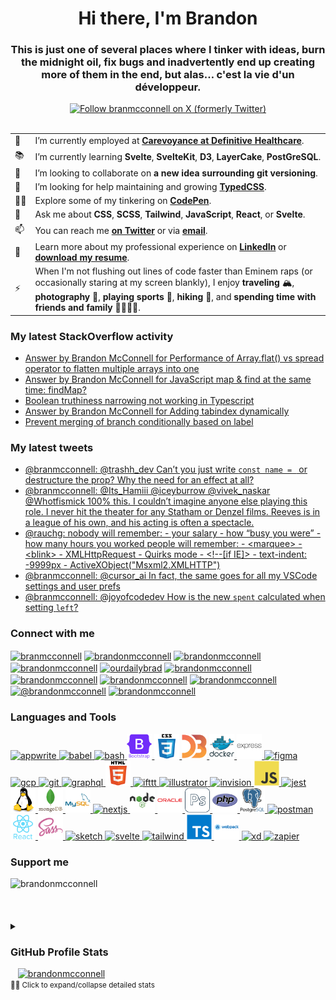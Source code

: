 <h1 align="center">Hi there, I'm Brandon</h1>
<h3 align="center">This is just one of several places where I tinker with ideas, burn the midnight oil, fix bugs and inadvertently end up creating more of them in the end, but alas… c'est la vie d'un développeur.</h3>
<div align="center"><a href="https://twitter.com/branmcconnell" target="blank"><img src="https://img.shields.io/twitter/follow/branmcconnell?style=social&logo=x" alt="Follow branmcconnell on X (formerly Twitter)" /></a><br />&nbsp;<br /></div>

<table border="0">
    <tr>
        <td>👔</td>
        <td>I’m currently employed at <b><a href="https://www.carevoyance.com/" target="_blank">Carevoyance at Definitive Healthcare</a></b>.</td>
    </tr>
    <tr>
        <td>📚</td>
        <td>I’m currently learning <b>Svelte</b>, <b>SvelteKit</b>, <b>D3</b>, <b>LayerCake</b>, <b>PostGreSQL</b>.</td>
    </tr>
    <tr>
        <td>👯</td>
        <td>I’m looking to collaborate on <b>a new idea surrounding git versioning</b>.</td>
    </tr>
    <tr>
        <td>🤝</td>
        <td>I’m looking for help maintaining and growing <b><a href="https://github.com/brandonmcconnell/typed.css" target="_blank">TypedCSS</a></b>.</td>
    </tr>
    <tr>
        <td>👨‍💻</td>
        <td>Explore some of my tinkering on <b><a href="https://codepen.io/brandonmcconnell" target="_blank">CodePen</a></b>.</td>
    </tr>
    <tr>
        <td>💬</td>
        <td>Ask me about <b>CSS</b>, <b>SCSS</b>, <b>Tailwind</b>, <b>JavaScript</b>, <b>React</b>, or <b>Svelte</b>.</td>
    </tr>
    <tr>
        <td>📫</td>
        <td>You can reach me <b><a href="https://twitter.com/branmcconnell" target="_blank">on Twitter</a></b> or via <b><a href="mailto:brandon@dreamthinkbuild.com" target="_blank">email</a></b>.</td>
    </tr>
    <tr>
        <td>📄</td>
        <td>Learn more about my professional experience on <b><a href="https://www.linkedin.com/in/brandonmcconnell" target="_blank">LinkedIn</a></b> or <b><a href="https://github.com/brandonmcconnell/brandonmcconnell/raw/main/BrandonMcConnell-Resume.pdf">download my resume</a></b>.</td>
    </tr>
    <tr>
        <td>⚡</td>
        <td>When I'm not flushing out lines of code faster than Eminem raps (or occasionally staring at my screen blankly), I enjoy <b>traveling</b> 🏔, <b>photography</b> 📸, <b>playing sports</b> 🏓, <b>hiking</b> 🥾, and <b>spending time with friends and family</b> 👨‍👩‍👧‍👦.</td>
    </tr>
</table>

### My latest StackOverflow activity
<!-- STACKOVERFLOW:START -->
- [Answer by Brandon McConnell for Performance of Array.flat&lpar;&rpar; vs spread operator to flatten multiple arrays into one](https://stackoverflow.com/questions/68339718/performance-of-array-flat-vs-spread-operator-to-flatten-multiple-arrays-into-o/76376941#76376941)
- [Answer by Brandon McConnell for JavaScript map &amp; find at the same time: findMap?](https://stackoverflow.com/questions/57760111/javascript-map-find-at-the-same-time-findmap/75838962#75838962)
- [Boolean truthiness narrowing not working in Typescript](https://stackoverflow.com/questions/73677766/boolean-truthiness-narrowing-not-working-in-typescript)
- [Answer by Brandon McConnell for Adding tabindex dynamically](https://stackoverflow.com/questions/15123054/adding-tabindex-dynamically/73279729#73279729)
- [Prevent merging of branch conditionally based on label](https://stackoverflow.com/questions/71502652/prevent-merging-of-branch-conditionally-based-on-label)
<!-- STACKOVERFLOW:END -->

### My latest tweets
<!-- TWITTER:START -->
- [@branmcconnell: @trashh_dev Can’t you just write `const name = ` or destructure the prop? Why the need for an effect at all?](https://twitter.com/branmcconnell/status/1826460146718884006)
- [@branmcconnell: @Its_Hamiii @iceyburrow @vivek_naskar @Whotfismick 100% this. I couldn’t imagine anyone else playing this role. I never hit the theater for any Statham or Denzel films. Reeves is in a league of his own, and his acting is often a spectacle.](https://twitter.com/branmcconnell/status/1826459168296841225)
- [@rauchg: nobody will remember: - your salary - how “busy you were” - how many hours you worked people will remember: - &lt;marquee&gt; - &lt;blink&gt; - XMLHttpRequest - Quirks mode - &lt;!--[if IE]&gt; - text-indent: -9999px - ActiveXObject&lpar;&quot;Msxml2.XMLHTTP&quot;&rpar;](https://twitter.com/rauchg/status/1826385774818054622)
- [@branmcconnell: @cursor_ai In fact, the same goes for all my VSCode settings and user prefs](https://twitter.com/branmcconnell/status/1826272717219525001)
- [@branmcconnell: @joyofcodedev How is the new `spent` calculated when setting `left`?](https://twitter.com/branmcconnell/status/1826268460164558919)
<!-- TWITTER:END -->

<h3 align="left">Connect with me</h3>
<p align="left">
<a href="https://twitter.com/branmcconnell" target="blank"><img align="center" src="https://raw.githubusercontent.com/rahuldkjain/github-profile-readme-generator/master/src/images/icons/Social/twitter.svg" alt="branmcconnell" height="30" width="40" /></a>
<a href="https://linkedin.com/in/brandonmcconnell" target="blank"><img align="center" src="https://raw.githubusercontent.com/rahuldkjain/github-profile-readme-generator/master/src/images/icons/Social/linked-in-alt.svg" alt="brandonmcconnell" height="30" width="40" /></a>
<a href="https://codepen.io/brandonmcconnell" target="blank"><img align="center" src="https://raw.githubusercontent.com/rahuldkjain/github-profile-readme-generator/master/src/images/icons/Social/codepen.svg" alt="brandonmcconnell" height="30" width="40" /></a>
<a href="https://stackoverflow.com/users/3824249/brandon-mcconnell" target="blank"><img align="center" src="https://raw.githubusercontent.com/rahuldkjain/github-profile-readme-generator/master/src/images/icons/Social/stack-overflow.svg" alt="brandonmcconnell" height="30" width="40" /></a>
<a href="https://instagram.com/ourdailybrad" target="blank"><img align="center" src="https://raw.githubusercontent.com/rahuldkjain/github-profile-readme-generator/master/src/images/icons/Social/instagram.svg" alt="ourdailybrad" height="30" width="40" /></a>
<a href="https://dev.to/brandonmcconnell" target="blank"><img align="center" src="https://raw.githubusercontent.com/rahuldkjain/github-profile-readme-generator/master/src/images/icons/Social/devto.svg" alt="brandonmcconnell" height="30" width="40" /></a>
<a href="https://dribbble.com/brandonmcconnell" target="blank"><img align="center" src="https://raw.githubusercontent.com/rahuldkjain/github-profile-readme-generator/master/src/images/icons/Social/dribbble.svg" alt="brandonmcconnell" height="30" width="40" /></a>
<a href="https://www.behance.net/brandonmcconnell" target="blank"><img align="center" src="https://raw.githubusercontent.com/rahuldkjain/github-profile-readme-generator/master/src/images/icons/Social/behance.svg" alt="brandonmcconnell" height="30" width="40" /></a>
<a href="https://hashnode.com/brandonmcconnell" target="blank"><img align="center" src="https://raw.githubusercontent.com/rahuldkjain/github-profile-readme-generator/master/src/images/icons/Social/hashnode.svg" alt="brandonmcconnell" height="30" width="40" /></a>
<a href="https://medium.com/@brandonmcconnell" target="blank"><img align="center" src="https://raw.githubusercontent.com/rahuldkjain/github-profile-readme-generator/master/src/images/icons/Social/medium.svg" alt="@brandonmcconnell" height="30" width="40" /></a>
<a href="https://www.hackerrank.com/brandonmcconnell" target="blank"><img align="center" src="https://raw.githubusercontent.com/rahuldkjain/github-profile-readme-generator/master/src/images/icons/Social/hackerrank.svg" alt="brandonmcconnell" height="30" width="40" /></a>
</p>

<h3 align="left">Languages and Tools</h3>
<p align="left"> <a href="https://appwrite.io" target="_blank" rel="noreferrer"> <img src="https://www.vectorlogo.zone/logos/appwriteio/appwriteio-icon.svg" alt="appwrite" width="40" height="40"/> </a> <a href="https://babeljs.io/" target="_blank" rel="noreferrer"> <img src="https://www.vectorlogo.zone/logos/babeljs/babeljs-icon.svg" alt="babel" width="40" height="40"/> </a> <a href="https://www.gnu.org/software/bash/" target="_blank" rel="noreferrer"> <img src="https://www.vectorlogo.zone/logos/gnu_bash/gnu_bash-icon.svg" alt="bash" width="40" height="40"/> </a> <a href="https://getbootstrap.com" target="_blank" rel="noreferrer"> <img src="https://raw.githubusercontent.com/devicons/devicon/master/icons/bootstrap/bootstrap-plain-wordmark.svg" alt="bootstrap" width="40" height="40"/> </a> <a href="https://www.w3schools.com/css/" target="_blank" rel="noreferrer"> <img src="https://raw.githubusercontent.com/devicons/devicon/master/icons/css3/css3-original-wordmark.svg" alt="css3" width="40" height="40"/> </a> <a href="https://d3js.org/" target="_blank" rel="noreferrer"> <img src="https://raw.githubusercontent.com/devicons/devicon/master/icons/d3js/d3js-original.svg" alt="d3js" width="40" height="40"/> </a> <a href="https://www.docker.com/" target="_blank" rel="noreferrer"> <img src="https://raw.githubusercontent.com/devicons/devicon/master/icons/docker/docker-original-wordmark.svg" alt="docker" width="40" height="40"/> </a> <a href="https://expressjs.com" target="_blank" rel="noreferrer"> <img src="https://raw.githubusercontent.com/devicons/devicon/master/icons/express/express-original-wordmark.svg" alt="express" width="40" height="40"/> </a> <a href="https://www.figma.com/" target="_blank" rel="noreferrer"> <img src="https://www.vectorlogo.zone/logos/figma/figma-icon.svg" alt="figma" width="40" height="40"/> </a> <a href="https://cloud.google.com" target="_blank" rel="noreferrer"> <img src="https://www.vectorlogo.zone/logos/google_cloud/google_cloud-icon.svg" alt="gcp" width="40" height="40"/> </a> <a href="https://git-scm.com/" target="_blank" rel="noreferrer"> <img src="https://www.vectorlogo.zone/logos/git-scm/git-scm-icon.svg" alt="git" width="40" height="40"/> </a> <a href="https://graphql.org" target="_blank" rel="noreferrer"> <img src="https://www.vectorlogo.zone/logos/graphql/graphql-icon.svg" alt="graphql" width="40" height="40"/> </a> <a href="https://www.w3.org/html/" target="_blank" rel="noreferrer"> <img src="https://raw.githubusercontent.com/devicons/devicon/master/icons/html5/html5-original-wordmark.svg" alt="html5" width="40" height="40"/> </a> <a href="https://ifttt.com/" target="_blank" rel="noreferrer"> <img src="https://www.vectorlogo.zone/logos/ifttt/ifttt-ar21.svg" alt="ifttt" width="40" height="40"/> </a> <a href="https://www.adobe.com/in/products/illustrator.html" target="_blank" rel="noreferrer"> <img src="https://www.vectorlogo.zone/logos/adobe_illustrator/adobe_illustrator-icon.svg" alt="illustrator" width="40" height="40"/> </a> <a href="https://www.invisionapp.com/" target="_blank" rel="noreferrer"> <img src="https://www.vectorlogo.zone/logos/invisionapp/invisionapp-icon.svg" alt="invision" width="40" height="40"/> </a> <a href="https://developer.mozilla.org/en-US/docs/Web/JavaScript" target="_blank" rel="noreferrer"> <img src="https://raw.githubusercontent.com/devicons/devicon/master/icons/javascript/javascript-original.svg" alt="javascript" width="40" height="40"/> </a> <a href="https://jestjs.io" target="_blank" rel="noreferrer"> <img src="https://www.vectorlogo.zone/logos/jestjsio/jestjsio-icon.svg" alt="jest" width="40" height="40"/> </a> <a href="https://www.linux.org/" target="_blank" rel="noreferrer"> <img src="https://raw.githubusercontent.com/devicons/devicon/master/icons/linux/linux-original.svg" alt="linux" width="40" height="40"/> </a> <a href="https://www.mongodb.com/" target="_blank" rel="noreferrer"> <img src="https://raw.githubusercontent.com/devicons/devicon/master/icons/mongodb/mongodb-original-wordmark.svg" alt="mongodb" width="40" height="40"/> </a> <a href="https://www.mysql.com/" target="_blank" rel="noreferrer"> <img src="https://raw.githubusercontent.com/devicons/devicon/master/icons/mysql/mysql-original-wordmark.svg" alt="mysql" width="40" height="40"/> </a> <a href="https://nextjs.org/" target="_blank" rel="noreferrer"> <img src="https://cdn.worldvectorlogo.com/logos/nextjs-2.svg" alt="nextjs" width="40" height="40"/> </a> <a href="https://nodejs.org" target="_blank" rel="noreferrer"> <img src="https://raw.githubusercontent.com/devicons/devicon/master/icons/nodejs/nodejs-original-wordmark.svg" alt="nodejs" width="40" height="40"/> </a> <a href="https://www.oracle.com/" target="_blank" rel="noreferrer"> <img src="https://raw.githubusercontent.com/devicons/devicon/master/icons/oracle/oracle-original.svg" alt="oracle" width="40" height="40"/> </a> <a href="https://www.photoshop.com/en" target="_blank" rel="noreferrer"> <img src="https://raw.githubusercontent.com/devicons/devicon/master/icons/photoshop/photoshop-line.svg" alt="photoshop" width="40" height="40"/> </a> <a href="https://www.php.net" target="_blank" rel="noreferrer"> <img src="https://raw.githubusercontent.com/devicons/devicon/master/icons/php/php-original.svg" alt="php" width="40" height="40"/> </a> <a href="https://www.postgresql.org" target="_blank" rel="noreferrer"> <img src="https://raw.githubusercontent.com/devicons/devicon/master/icons/postgresql/postgresql-original-wordmark.svg" alt="postgresql" width="40" height="40"/> </a> <a href="https://postman.com" target="_blank" rel="noreferrer"> <img src="https://www.vectorlogo.zone/logos/getpostman/getpostman-icon.svg" alt="postman" width="40" height="40"/> </a> <a href="https://reactjs.org/" target="_blank" rel="noreferrer"> <img src="https://raw.githubusercontent.com/devicons/devicon/master/icons/react/react-original-wordmark.svg" alt="react" width="40" height="40"/> </a> <a href="https://sass-lang.com" target="_blank" rel="noreferrer"> <img src="https://raw.githubusercontent.com/devicons/devicon/master/icons/sass/sass-original.svg" alt="sass" width="40" height="40"/> </a> <a href="https://www.sketch.com/" target="_blank" rel="noreferrer"> <img src="https://www.vectorlogo.zone/logos/sketchapp/sketchapp-icon.svg" alt="sketch" width="40" height="40"/> </a> <a href="https://svelte.dev" target="_blank" rel="noreferrer"> <img src="https://upload.wikimedia.org/wikipedia/commons/1/1b/Svelte_Logo.svg" alt="svelte" width="40" height="40"/> </a> <a href="https://tailwindcss.com/" target="_blank" rel="noreferrer"> <img src="https://www.vectorlogo.zone/logos/tailwindcss/tailwindcss-icon.svg" alt="tailwind" width="40" height="40"/> </a> <a href="https://www.typescriptlang.org/" target="_blank" rel="noreferrer"> <img src="https://raw.githubusercontent.com/devicons/devicon/master/icons/typescript/typescript-original.svg" alt="typescript" width="40" height="40"/> </a> <a href="https://webpack.js.org" target="_blank" rel="noreferrer"> <img src="https://raw.githubusercontent.com/devicons/devicon/d00d0969292a6569d45b06d3f350f463a0107b0d/icons/webpack/webpack-original-wordmark.svg" alt="webpack" width="40" height="40"/> </a> <a href="https://www.adobe.com/products/xd.html" target="_blank" rel="noreferrer"> <img src="https://cdn.worldvectorlogo.com/logos/adobe-xd.svg" alt="xd" width="40" height="40"/> </a> <a href="https://zapier.com" target="_blank" rel="noreferrer"> <img src="https://www.vectorlogo.zone/logos/zapier/zapier-icon.svg" alt="zapier" width="40" height="40"/> </a> </p>

<h3 align="left">Support me</h3>
<p><a href="https://www.buymeacoffee.com/brandonmcconnell"> <img align="left" src="https://i.imgur.com/7MybuYO.png" height="auto" width="217" alt="brandonmcconnell" /></a></p><br><br>
<br /><br />
<details>
  <summary><h3>GitHub Profile Stats</h3>&nbsp;&nbsp;&nbsp;<a href="#"><img src="https://komarev.com/ghpvc/?username=brandonmcconnell&label=Profile%20views&color=0e75b6&style=flat" alt="brandonmcconnell" /></a><br /><small>☝🏼 Click to expand/collapse detailed stats</small><br />&nbsp;<br /></summary>
  <div><a href="#"><img src="https://github-readme-stats.vercel.app/api/top-langs?username=brandonmcconnell&show_icons=true&locale=en&layout=compact&theme=dracula&hide_border=true" alt="brandonmcconnell" /><br /><br /></a></div>
  <div><a href="#"><img src="https://github-readme-stats.vercel.app/api?username=brandonmcconnell&show_icons=true&locale=en&theme=dracula&hide_border=true" alt="brandonmcconnell" /><br /><br /></a></div>
  <div><a href="#"><img src="https://github-readme-streak-stats.herokuapp.com/?user=brandonmcconnell&theme=dracula&hide_border=true" alt="brandonmcconnell" /><br /><br /></a></div>
</details>
